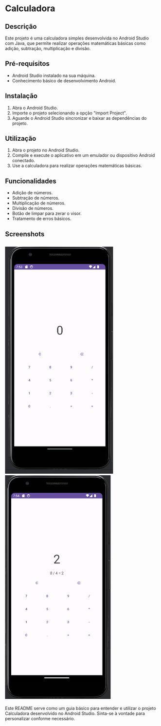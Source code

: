# Calculadora

## Descrição
Este projeto é uma calculadora simples desenvolvida no Android Studio com Java, que permite realizar operações matemáticas básicas como adição, subtração, multiplicação e divisão.

## Pré-requisitos
- Android Studio instalado na sua máquina.
- Conhecimento básico de desenvolvimento Android.

## Instalação
1. Abra o Android Studio.
2. Importe o projeto selecionando a opção "Import Project".
3. Aguarde o Android Studio sincronizar e baixar as dependências do projeto.

## Utilização
1. Abra o projeto no Android Studio.
2. Compile e execute o aplicativo em um emulador ou dispositivo Android conectado.
3. Use a calculadora para realizar operações matemáticas básicas.

## Funcionalidades
- Adição de números.
- Subtração de números.
- Multiplicação de números.
- Divisão de números.
- Botão de limpar para zerar o visor.
- Tratamento de erros básicos.

## Screenshots
![Screenshot 1](imagens/Screenshot_1.png)
![Screenshot 2](imagens/Screenshot_2.png)
---

Este README serve como um guia básico para entender e utilizar o projeto Calculadora desenvolvido no Android Studio. Sinta-se à vontade para personalizar conforme necessário.
